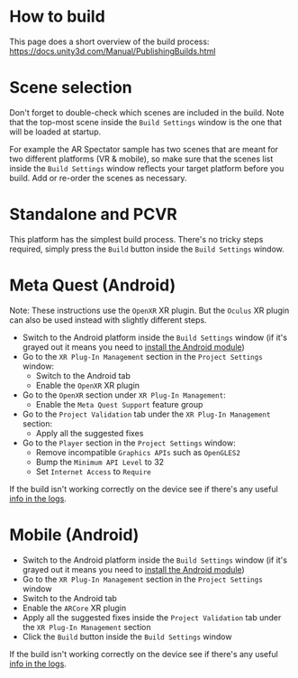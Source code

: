 ﻿# How to build
This page does a short overview of the build process: https://docs.unity3d.com/Manual/PublishingBuilds.html

# Scene selection
Don't forget to double-check which scenes are included in the build. Note that the top-most scene inside the `Build Settings` window is the one that will be loaded at startup.

For example the AR Spectator sample has two scenes that are meant for two different platforms (VR & mobile), so make sure that the scenes list inside the `Build Settings` window reflects your target platform before you build. Add or re-order the scenes as necessary.

# Standalone and PCVR
This platform has the simplest build process. There's no tricky steps required, simply press the `Build` button inside the `Build Settings` window.

# Meta Quest (Android)
Note: These instructions use the `OpenXR` XR plugin. But the `Oculus` XR plugin can also be used instead with slightly different steps.

* Switch to the Android platform inside the `Build Settings` window (if it's grayed out it means you need to [install the Android module](https://docs.unity3d.com/Manual/android-sdksetup.html))
* Go to the `XR Plug-In Management` section in the `Project Settings` window:
  * Switch to the Android tab
  * Enable the `OpenXR` XR plugin
* Go to the `OpenXR` section under `XR Plug-In Management`:
  * Enable the `Meta Quest Support` feature group
* Go to the `Project Validation` tab under the `XR Plug-In Management` section:
  * Apply all the suggested fixes
* Go to the `Player` section in the `Project Settings` window:
  * Remove incompatible `Graphics APIs` such as `OpenGLES2`
  * Bump the `Minimum API Level` to 32
  * Set `Internet Access` to `Require`

If the build isn't working correctly on the device see if there's any useful [info in the logs](Troubleshooting.md#how-to-check-logs-on-questandroid).

# Mobile (Android)
* Switch to the Android platform inside the `Build Settings` window (if it's grayed out it means you need to [install the Android module](https://docs.unity3d.com/Manual/android-sdksetup.html))
* Go to the `XR Plug-In Management` section in the `Project Settings` window
* Switch to the Android tab
* Enable the `ARCore` XR plugin
* Apply all the suggested fixes inside the `Project Validation` tab under the `XR Plug-In Management` section
* Click the `Build` button inside the `Build Settings` window

If the build isn't working correctly on the device see if there's any useful [info in the logs](Troubleshooting.md#how-to-check-logs-on-questandroid).
